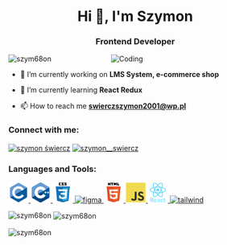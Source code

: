 
<h1 align="center">Hi 👋, I'm Szymon</h1>
<h3 align="center">Frontend Developer</h3>
<img align="right" alt="Coding" width="300" src="https://media.giphy.com/media/bGgsc5mWoryfgKBx1u/giphy.gif"/>
<p align="left"> <img src="https://komarev.com/ghpvc/?username=szym68on&label=Profile%20views&color=0e75b6&style=flat" alt="szym68on" /> </p>

- 🔭 I’m currently working on **LMS System, e-commerce shop**

- 🌱 I’m currently learning **React Redux**

- 📫 How to reach me **swierczszymon2001@wp.pl**

<h3 align="left">Connect with me:</h3>
<p align="left">
<a href="https://fb.com/szymon świercz" target="blank"><img align="center" src="https://raw.githubusercontent.com/rahuldkjain/github-profile-readme-generator/master/src/images/icons/Social/facebook.svg" alt="szymon świercz" height="30" width="40" /></a>
<a href="https://instagram.com/szymon__swiercz" target="blank"><img align="center" src="https://raw.githubusercontent.com/rahuldkjain/github-profile-readme-generator/master/src/images/icons/Social/instagram.svg" alt="szymon__swiercz" height="30" width="40" /></a>
</p>

<h3 align="left">Languages and Tools:</h3>
<p align="left"> <a href="https://www.cprogramming.com/" target="_blank" rel="noreferrer"> <img src="https://raw.githubusercontent.com/devicons/devicon/master/icons/c/c-original.svg" alt="c" width="40" height="40"/> </a> <a href="https://www.w3schools.com/cpp/" target="_blank" rel="noreferrer"> <img src="https://raw.githubusercontent.com/devicons/devicon/master/icons/cplusplus/cplusplus-original.svg" alt="cplusplus" width="40" height="40"/> </a> <a href="https://www.w3schools.com/css/" target="_blank" rel="noreferrer"> <img src="https://raw.githubusercontent.com/devicons/devicon/master/icons/css3/css3-original-wordmark.svg" alt="css3" width="40" height="40"/> </a> <a href="https://www.figma.com/" target="_blank" rel="noreferrer"> <img src="https://www.vectorlogo.zone/logos/figma/figma-icon.svg" alt="figma" width="40" height="40"/> </a> <a href="https://www.w3.org/html/" target="_blank" rel="noreferrer"> <img src="https://raw.githubusercontent.com/devicons/devicon/master/icons/html5/html5-original-wordmark.svg" alt="html5" width="40" height="40"/> </a> <a href="https://developer.mozilla.org/en-US/docs/Web/JavaScript" target="_blank" rel="noreferrer"> <img src="https://raw.githubusercontent.com/devicons/devicon/master/icons/javascript/javascript-original.svg" alt="javascript" width="40" height="40"/> </a> <a href="https://reactjs.org/" target="_blank" rel="noreferrer"> <img src="https://raw.githubusercontent.com/devicons/devicon/master/icons/react/react-original-wordmark.svg" alt="react" width="40" height="40"/> </a> <a href="https://tailwindcss.com/" target="_blank" rel="noreferrer"> <img src="https://www.vectorlogo.zone/logos/tailwindcss/tailwindcss-icon.svg" alt="tailwind" width="40" height="40"/> </a> </p>

<p><img align="left" src="https://github-readme-stats.vercel.app/api/top-langs?username=szym68on&show_icons=true&locale=en&layout=compact" alt="szym68on" /></p>

<p>&nbsp;<img align="center" src="https://github-readme-stats.vercel.app/api?username=szym68on&show_icons=true&locale=en" alt="szym68on" /></p>

<p><img align="center" src="https://github-readme-streak-stats.herokuapp.com/?user=szym68on&" alt="szym68on" /></p>
